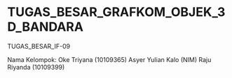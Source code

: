 TUGAS_BESAR_GRAFKOM_OBJEK_3D_BANDARA
====================================

TUGAS_BESAR_IF-09

Nama Kelompok:
Oke Triyana (10109365)
Asyer Yulian Kalo (NIM)
Raju Riyanda (10109399)
